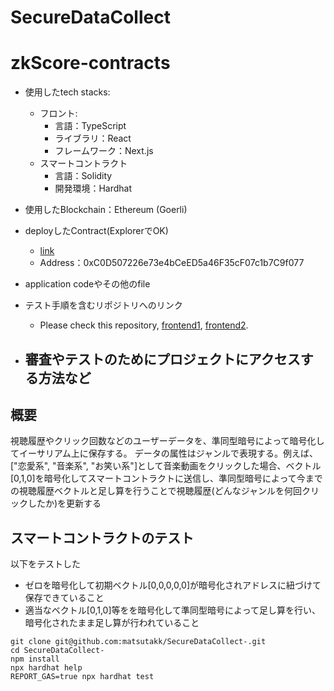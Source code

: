 # SecureDataCollect


# zkScore-contracts

- 使用したtech stacks: 
  - フロント:
    - 言語：TypeScript
    - ライブラリ：React
    - フレームワーク：Next.js
  - スマートコントラクト
    - 言語：Solidity
    - 開発環境：Hardhat

- 使用したBlockchain：Ethereum (Goerli)
- deployしたContract(ExplorerでOK)
  - [link](https://goerli.etherscan.io/address/0xC0D507226e73e4bCeED5a46F35cF07c1b7C9f077)
  - Address：0xC0D507226e73e4bCeED5a46F35cF07c1b7C9f077
- application codeやその他のfile
- テスト手順を含むリポジトリへのリンク
  - Please check this repository, [frontend1](https://github.com/matsutakk/web3youtube), [frontend2](https://github.com/matsutakk/web3twitter). 

- 審査やテストのためにプロジェクトにアクセスする方法など
  - 
  

## 概要
視聴履歴やクリック回数などのユーザーデータを、準同型暗号によって暗号化してイーサリアム上に保存する。
データの属性はジャンルで表現する。例えば、["恋愛系", "音楽系", "お笑い系"]として音楽動画をクリックした場合、ベクトル[0,1,0]を暗号化してスマートコントラクトに送信し、準同型暗号によって今までの視聴履歴ベクトルと足し算を行うことで視聴履歴(どんなジャンルを何回クリックしたか)を更新する

## スマートコントラクトのテスト

以下をテストした
- ゼロを暗号化して初期ベクトル[0,0,0,0,0]が暗号化されアドレスに紐づけて保存できていること
- 適当なベクトル[0,1,0]等をを暗号化して準同型暗号によって足し算を行い、暗号化されたまま足し算が行われていること

```shell
git clone git@github.com:matsutakk/SecureDataCollect-.git
cd SecureDataCollect-
npm install
npx hardhat help
REPORT_GAS=true npx hardhat test
```
